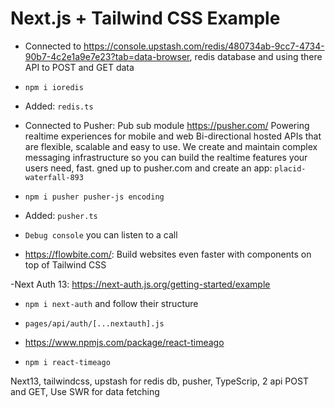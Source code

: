 # Next.js + Tailwind CSS Example

- Connected to <https://console.upstash.com/redis/480734ab-9cc7-4734-90b7-4c2e1a9e7e23?tab=data-browser>, redis database and using there API to POST and GET data
- `npm i ioredis`
- Added: `redis.ts`

- Connected to Pusher: Pub sub module <https://pusher.com/>
Powering realtime experiences for mobile and web Bi-directional hosted APIs that are flexible, scalable and easy to use. We create and maintain complex messaging infrastructure so you can build the realtime features your users need, fast. gned up to pusher.com and create an app: `placid-waterfall-893`

- `npm i pusher pusher-js encoding`
- Added: `pusher.ts`
- `Debug console` you can listen to a call

- <https://flowbite.com/>: Build websites even faster with components on top of Tailwind CSS

-Next Auth 13: <https://next-auth.js.org/getting-started/example>
- `npm i next-auth` and follow their structure
- `pages/api/auth/[...nextauth].js`


- <https://www.npmjs.com/package/react-timeago>
- `npm i react-timeago`


Next13, tailwindcss, upstash for redis db, pusher, TypeScrip, 2 api POST and GET, Use SWR for data fetching